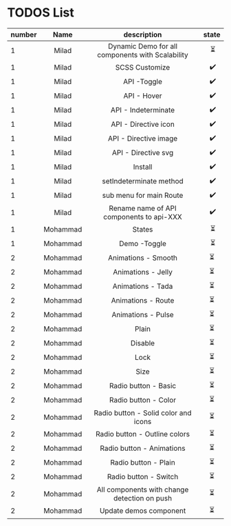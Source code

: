 # TODOS List


| number | Name |                                           description                                      | state
| ------ |:-----------:|:-----------:| :-----------------------------------------------------------------------------------------:|
|    1   |  Milad      |  Dynamic Demo for all components with Scalability                                           |️️ ⏳ 
|    1   |  Milad      |  SCSS Customize                                                                             |️️ ✔️
|    1   |  Milad      |  API -Toggle                                                                                |️️ ✔️
|    1   |  Milad      |  API - Hover                                                                                |️️ ✔️
|    1   |  Milad      |  API - Indeterminate                                                                        |️️ ✔️ 
|    1   |  Milad      |  API - Directive icon                                                                       |️️ ✔️
|    1   |  Milad      |  API - Directive image                                                                      |️️ ✔️
|    1   |  Milad      |  API - Directive svg                                                                        |️️ ✔️
|    1   |  Milad      |  Install                                                                                    |️️ ✔️
|    1   |  Milad      |  setIndeterminate method                                                                    |️️ ✔️
|    1   |  Milad      |  sub menu for main Route                                                                    |️️ ✔️
|    1   |  Milad      |  Rename name of API components to api-XXX                                                   |️️ ✔️
|    1   |  Mohammad   |  States                                                                                     |️️ ⏳ 
|    1   |  Mohammad   |  Demo -Toggle                                                                               |️️ ⏳ 
|    2   |  Mohammad   |  Animations - Smooth                                                                        | ⏳
|    2   |  Mohammad   |  Animations - Jelly                                                                         | ⏳
|    2   |  Mohammad   |  Animations - Tada                                                                          | ⏳
|    2   |  Mohammad   |  Animations - Route                                                                         | ⏳
|    2   |  Mohammad   |  Animations - Pulse                                                                         | ⏳
|    2   |  Mohammad   |  Plain                                                                                      | ⏳
|    2   |  Mohammad   |  Disable                                                                                    | ⏳
|    2   |  Mohammad   |  Lock                                                                                       | ⏳
|    2   |  Mohammad   |  Size                                                                                       | ⏳
|    2   |  Mohammad   |  Radio button - Basic                                                                       | ⏳
|    2   |  Mohammad   |  Radio button - Color                                                                       | ⏳
|    2   |  Mohammad   |  Radio button - Solid color and icons                                                       | ⏳
|    2   |  Mohammad   |  Radio button - Outline colors                                                              | ⏳
|    2   |  Mohammad   |  Radio button - Animations                                                                  | ⏳
|    2   |  Mohammad   |  Radio button - Plain                                                                       | ⏳
|    2   |  Mohammad   |  Radio button - Switch                                                                      | ⏳
|    2   |  Mohammad   |  All components with change detection on push                                               | ⏳
|    2   |  Mohammad   |  Update demos component                                                                     | ⏳

